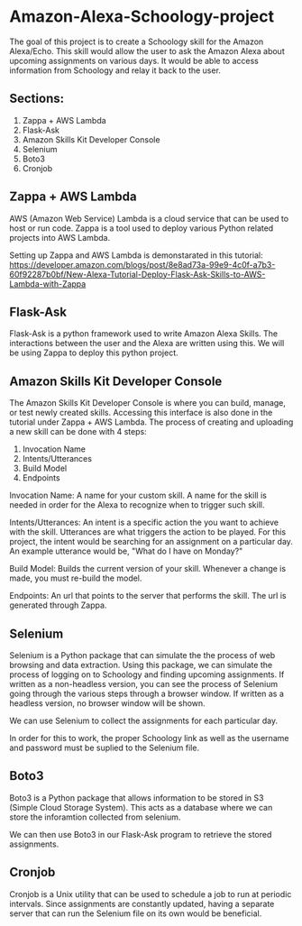 # Amazon-Alexa-Schoology-project
The goal of this project is to create a Schoology skill for the Amazon Alexa/Echo. This skill would allow the user to ask the Amazon Alexa about upcoming assignments on various days. It would be able to access information from Schoology and relay it back to the user.
## Sections:
1. Zappa + AWS Lambda
2. Flask-Ask
3. Amazon Skills Kit Developer Console
4. Selenium
5. Boto3
6. Cronjob
## Zappa + AWS Lambda
AWS (Amazon Web Service) Lambda is a cloud service that can be used to host or run code. Zappa is a tool used to deploy various Python related projects into AWS Lambda.

Setting up Zappa and AWS Lambda is demonstarated in this tutorial: https://developer.amazon.com/blogs/post/8e8ad73a-99e9-4c0f-a7b3-60f92287b0bf/New-Alexa-Tutorial-Deploy-Flask-Ask-Skills-to-AWS-Lambda-with-Zappa
## Flask-Ask
Flask-Ask is a python framework used to write Amazon Alexa Skills. The interactions between the user and the Alexa are written using this. We will be using Zappa to deploy this python project.
## Amazon Skills Kit Developer Console
The Amazon Skills Kit Developer Console is where you can build, manage, or test newly created skills. Accessing this interface is also done in the tutorial under Zappa + AWS Lambda. The process of creating and uploading a new skill can be done with 4 steps:
1. Invocation Name
2. Intents/Utterances 
3. Build Model
4. Endpoints

Invocation Name: A name for your custom skill. A name for the skill is needed in order for the Alexa to recognize when to trigger such skill.

Intents/Utterances: An intent is a specific action the you want to achieve with the skill. Utterances are what triggers the action to be played. For this project, the intent would be searching for an assignment on a particular day. An example utterance would be, "What do I have on Monday?"

Build Model: Builds the current version of your skill. Whenever a change is made, you must re-build the model.

Endpoints: An url that points to the server that performs the skill. The url is generated through Zappa.
## Selenium
Selenium is a Python package that can simulate the the process of web browsing and data extraction. Using this package, we can simulate the process of logging on to Schoology and finding upcoming assignments. If written as a non-headless version, you can see the process of Selenium going through the various steps through a browser window. If written as a headless version, no browser window will be shown.

We can use Selenium to collect the assignments for each particular day.

In order for this to work, the proper Schoology link as well as the username and password must be suplied to the Selenium file.

## Boto3
Boto3 is a Python package that allows information to be stored in S3 (Simple Cloud Storage System). This acts as a database where we can store the inforamtion collected from selenium. 

We can then use Boto3 in our Flask-Ask program to retrieve the stored assignments.

## Cronjob
Cronjob is a Unix utility that can be used to schedule a job to run at periodic intervals. Since assignments are constantly updated, having a separate server that can run the Selenium file on its own would be beneficial.


